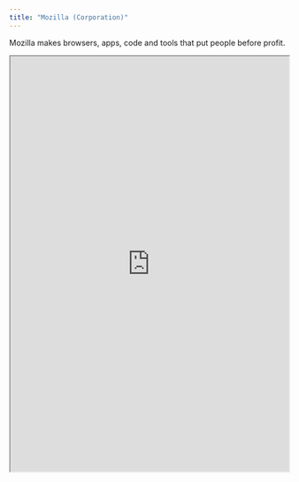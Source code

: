 ```yaml
---
title: "Mozilla (Corporation)"
---
```


Mozilla makes browsers, apps, code and tools that put people before profit.

<iframe height="750" width="100%" src="https://ewelton.github.io/ktest/wiki.html#Mozilla%20(Corporation)"></iframe>
